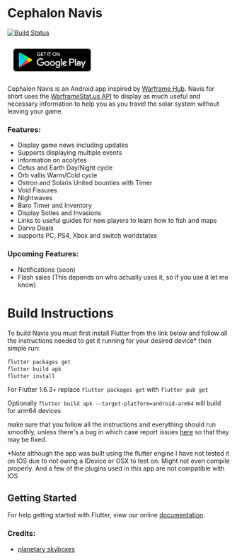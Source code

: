 # Cephalon Navis
[![Build Status](https://travis-ci.com/WFCD/navis.svg?branch=master)](https://travis-ci.com/WFCD/navis)

<a href='https://play.google.com/store/apps/details?id=com.cephalon.navis&pcampaignid=MKT-Other-global-all-co-prtnr-py-PartBadge-Mar2515-1'><img alt='Get it on Google Play' src='en_get.svg' width="40%"/></a>


Cephalon Navis is an Android app inspired by [Warframe Hub](https://hub.warframestat.us/). Navis for short uses the [WarframeStat.us API](https://docs.warframestat.us/) to display as much useful and necessary information to help you as you travel the solar system without leaving your game.

### Features:
- Display game news including updates
- Supports displaying multiple events
- information on acolytes
- Cetus and Earth Day/Night cycle
- Orb vallis Warm/Cold cycle
- Ostron and Solaris United bounties with Timer
- Void Fissures
- Nightwaves
- Baro Timer and Inventory
- Display Soties and Invasions
- Links to useful guides for new players to learn how to fish and maps
- Darvo Deals
- supports PC, PS4, Xbox and switch worldstates

### Upcoming Features:
- Notifications (soon)
- Flash sales (This depends on who actually uses it, so if you use it let me know)


# Build Instructions

To build Navis you must first install Flutter from the link below and follow all the instructions needed to get it running for your desired device* then simple run:

```
flutter packages get
flutter build apk
flutter install
```

For Flutter 1.6.3+ replace ```flutter packages get``` with ```flutter pub get```  

Optionally ```flutter build apk --target-platform=android-arm64``` will build for arm64 devices


make sure that you follow all the instructions and everything should run smoothly, unless there's a bug in which case report issues [here](https://github.com/WFCD/navis/issues) so that they may be fixed.

*Note although the app was built using the flutter engine I have not tested it on IOS due to not owing a IDevice or OSX to test on. Might not even compile properly. And a few of the plugins used in this app are not compatible with IOS

## Getting Started

For help getting started with Flutter, view our online
[documentation](https://flutter.dev/docs).

### Credits:
- [planetary skyboxes](https://imgur.com/gallery/YktJ8)